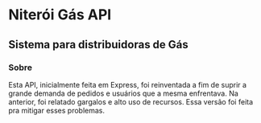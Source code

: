 # Niterói Gás API 
## Sistema para distribuidoras de Gás
### Sobre
Esta API, inicialmente feita em Express, foi reinventada a fim de suprir a grande demanda de pedidos e usuários que a mesma enfrentava. Na anterior, foi relatado gargalos e alto uso de recursos. Essa versão foi feita pra mitigar esses problemas.
